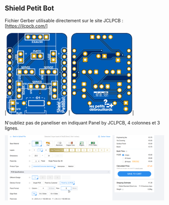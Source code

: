 ## Shield Petit Bot
Fichier Gerber utilisable directement sur le site JCLPCB : [https://jlcpcb.com/]

|![My Image](Shield.svg) | ![My Image](Shield_back.svg)|

N'oubliez pas de paneliser en indiquant Panel by JCLPCB, 4 colonnes et 3 lignes. 

![My Image](JCLPCB_TUTO.png)
